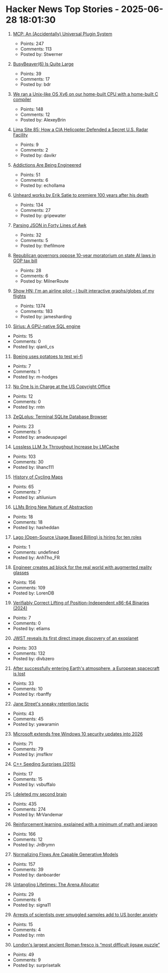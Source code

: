 # Hacker News Top Stories - 2025-06-28 18:01:30

1. [MCP: An (Accidentally) Universal Plugin System](https://worksonmymachine.substack.com/p/mcp-an-accidentally-universal-plugin)
   - Points: 247
   - Comments: 113
   - Posted by: Stwerner

2. [BusyBeaver(6) Is Quite Large](https://scottaaronson.blog/?p=8972)
   - Points: 39
   - Comments: 17
   - Posted by: bdr

3. [We ran a Unix-like OS Xv6 on our home-built CPU with a home-built C compiler](https://fuel.edby.coffee/posts/how-we-ported-xv6-os-to-a-home-built-cpu-with-a-home-built-c-compiler/)
   - Points: 148
   - Comments: 12
   - Posted by: AlexeyBrin

4. [Lima Site 85: How a CIA Helicopter Defended a Secret U.S. Radar Facility](https://www.aviacionline.com/lima-site-85-how-a-cia-helicopter-defended-a-secret-us-radar-facility)
   - Points: 9
   - Comments: 2
   - Posted by: davikr

5. [Addictions Are Being Engineered](https://masonyarbrough.substack.com/p/engineered-addictions)
   - Points: 51
   - Comments: 6
   - Posted by: echollama

6. [Unheard works by Erik Satie to premiere 100 years after his death](https://www.theguardian.com/music/2025/jun/26/unheard-works-by-erik-satie-to-premiere-100-years-after-his-death)
   - Points: 134
   - Comments: 27
   - Posted by: gripewater

7. [Parsing JSON in Forty Lines of Awk](https://akr.am/blog/posts/parsing-json-in-forty-lines-of-awk)
   - Points: 32
   - Comments: 5
   - Posted by: thefilmore

8. [Republican governors oppose 10-year moratorium on state AI laws in GOP tax bill](https://www.politico.com/live-updates/2025/06/27/congress/gop-govs-urge-thune-to-nix-ai-moratorium-00430083)
   - Points: 28
   - Comments: 6
   - Posted by: MilnerRoute

9. [Show HN: I'm an airline pilot – I built interactive graphs/globes of my flights](https://jameshard.ing/pilot)
   - Points: 1374
   - Comments: 183
   - Posted by: jamesharding

10. [Sirius: A GPU-native SQL engine](https://github.com/sirius-db/sirius)
   - Points: 15
   - Comments: 0
   - Posted by: qianli_cs

11. [Boeing uses potatoes to test wi-fi](https://www.bbc.com/news/technology-20813441)
   - Points: 7
   - Comments: 1
   - Posted by: m-hodges

12. [No One Is in Charge at the US Copyright Office](https://www.wired.com/story/us-copyright-office-chaos-doge/)
   - Points: 12
   - Comments: 0
   - Posted by: rntn

13. [ZeQLplus: Terminal SQLite Database Browser](https://github.com/ZetloStudio/ZeQLplus)
   - Points: 23
   - Comments: 5
   - Posted by: amadeuspagel

14. [Lossless LLM 3x Throughput Increase by LMCache](https://github.com/LMCache/LMCache)
   - Points: 103
   - Comments: 30
   - Posted by: lihanc111

15. [History of Cycling Maps](https://cyclemaps.blogspot.com/)
   - Points: 65
   - Comments: 7
   - Posted by: altilunium

16. [LLMs Bring New Nature of Abstraction](https://martinfowler.com/articles/2025-nature-abstraction.html)
   - Points: 18
   - Comments: 18
   - Posted by: hasheddan

17. [Lago (Open-Source Usage Based Billing) is hiring for ten roles](https://www.ycombinator.com/companies/lago/jobs)
   - Points: 1
   - Comments: undefined
   - Posted by: AnhTho_FR

18. [Engineer creates ad block for the real world with augmented reality glasses](https://www.tomshardware.com/maker-stem/engineer-creates-ad-block-for-the-real-world-with-augmented-reality-glasses-no-more-products-or-branding-in-your-everyday-life)
   - Points: 156
   - Comments: 109
   - Posted by: LorenDB

19. [Verifiably Correct Lifting of Position-Independent x86-64 Binaries (2024)](https://dl.acm.org/doi/10.1145/3658644.3690244)
   - Points: 7
   - Comments: 0
   - Posted by: etiams

20. [JWST reveals its first direct image discovery of an exoplanet](https://www.smithsonianmag.com/smart-news/james-webb-space-telescope-reveals-its-first-direct-image-discovery-of-an-exoplanet-180986886/)
   - Points: 303
   - Comments: 132
   - Posted by: divbzero

21. [After successfully entering Earth's atmosphere, a European spacecraft is lost](https://arstechnica.com/space/2025/06/a-european-spacecraft-company-flies-its-vehicle-then-loses-it-after-reentry/)
   - Points: 33
   - Comments: 10
   - Posted by: rbanffy

22. [Jane Street's sneaky retention tactic](https://www.economist.com/finance-and-economics/2025/06/26/jane-streets-sneaky-retention-tactic)
   - Points: 43
   - Comments: 45
   - Posted by: yawaramin

23. [Microsoft extends free Windows 10 security updates into 2026](https://arstechnica.com/gadgets/2025/06/microsoft-extends-free-windows-10-security-updates-into-2026-with-strings-attached/)
   - Points: 71
   - Comments: 79
   - Posted by: jmsflknr

24. [C++ Seeding Surprises (2015)](https://www.pcg-random.org/posts/cpp-seeding-surprises.html)
   - Points: 17
   - Comments: 15
   - Posted by: vsbuffalo

25. [I deleted my second brain](https://www.joanwestenberg.com/p/i-deleted-my-second-brain)
   - Points: 435
   - Comments: 274
   - Posted by: MrVandemar

26. [Reinforcement learning, explained with a minimum of math and jargon](https://www.understandingai.org/p/reinforcement-learning-explained)
   - Points: 166
   - Comments: 12
   - Posted by: JnBrymn

27. [Normalizing Flows Are Capable Generative Models](https://machinelearning.apple.com/research/normalizing-flows)
   - Points: 157
   - Comments: 39
   - Posted by: danboarder

28. [Untangling Lifetimes: The Arena Allocator](https://www.rfleury.com/p/untangling-lifetimes-the-arena-allocator)
   - Points: 29
   - Comments: 6
   - Posted by: signa11

29. [Arrests of scientists over smuggled samples add to US border anxiety](https://www.nature.com/articles/d41586-025-01958-4)
   - Points: 15
   - Comments: 4
   - Posted by: rntn

30. [London's largest ancient Roman fresco is “most difficult jigsaw puzzle”](https://www.thisiscolossal.com/2025/06/mola-liberty-roman-fresco/)
   - Points: 49
   - Comments: 9
   - Posted by: surprisetalk

